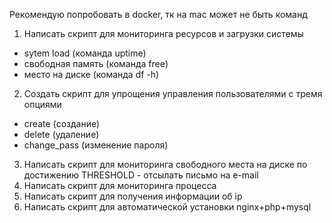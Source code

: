 Рекомендую попробовать в docker, тк на mac может не быть команд

1) Написать скрипт для мониторинга ресурсов и загрузки системы
- sytem load (команда uptime)
- свободная память (команда free)
- место на диске (команда df -h)
2) Создать скрипт для упрощения управления пользователями с тремя опциями
- create (создание)
- delete (удаление)
- change_pass (изменение пароля)
3) Написать скрипт для мониторинга свободного места на диске
по достижению THRESHOLD - отсылать письмо на e-mail
4) Написать скрипт для мониторинга процесса
5) Написать скрипт для получения информации об ip
6) Написать скрипт для автоматической установки nginx+php+mysql
